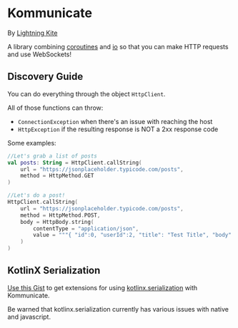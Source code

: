 # Kommunicate

By [Lightning Kite](https://lightningkite.com)

A library combining [coroutines](https://github.com/Kotlin/kotlinx.coroutines) and [io](https://github.com/Kotlin/kotlinx-io) so that you can make HTTP requests and use WebSockets!

## Discovery Guide

You can do everything through the object `HttpClient`.

All of those functions can throw:

- `ConnectionException` when there's an issue with reaching the host
- `HttpException` if the resulting response is NOT a 2xx response code

Some examples:

```kotlin
//Let's grab a list of posts
val posts: String = HttpClient.callString(
    url = "https://jsonplaceholder.typicode.com/posts",
    method = HttpMethod.GET
)

//Let's do a post!
HttpClient.callString(
    url = "https://jsonplaceholder.typicode.com/posts",
    method = HttpMethod.POST,
    body = HttpBody.string(
        contentType = "application/json",
        value = """{ "id":0, "userId":2, "title": "Test Title", "body": "Post's body" }"""
    )
)

```

## KotlinX Serialization

[Use this Gist](https://gist.github.com/UnknownJoe796/fca3322d1c568cc84f48359b5ab7a3be) to get extensions for using [kotlinx.serialization](https://github.com/Kotlin/kotlinx.serialization) with Kommunicate.

Be warned that kotlinx.serialization currently has various issues with native and javascript.